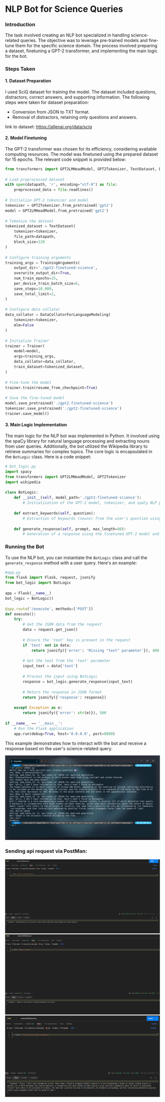 # NLP Bot for Science Queries

### Introduction

The task involved creating an NLP bot specialized in handling science-related queries. The objective was to leverage pre-trained models and fine-tune them for the specific science domain. The process involved preparing a dataset, finetuning a GPT-2 transformer, and implementing the main logic for the bot.

### Steps Taken

#### 1. Dataset Preparation

I used SciQ dataset for training the model. The dataset included questions, distractors, correct answers, and supporting information. The following steps were taken for dataset preparation:

- Conversion from JSON to TXT format.
- Removal of distractors, retaining only questions and answers.

link to dataset: https://allenai.org/data/sciq

#### 2. Model Finetuning

The GPT-2 transformer was chosen for its efficiency, considering available computing resources. The model was finetuned using the prepared dataset for 15 epochs. The relevant code snippet is provided below:

```python
from transformers import GPT2LMHeadModel, GPT2Tokenizer, TextDataset, DataCollatorForLanguageModeling, Trainer, TrainingArguments

# Load preprocessed dataset
with open(datapath, 'r', encoding="utf-8") as file:
    preprocessed_data = file.readlines()

# Initialize GPT-2 tokenizer and model
tokenizer = GPT2Tokenizer.from_pretrained('gpt2')
model = GPT2LMHeadModel.from_pretrained('gpt2')

# Tokenize the dataset
tokenized_dataset = TextDataset(
    tokenizer=tokenizer,
    file_path=datapath,
    block_size=128
)

# Configure training arguments
training_args = TrainingArguments(
    output_dir='./gpt2-finetuned-science',
    overwrite_output_dir=True,
    num_train_epochs=15,
    per_device_train_batch_size=6,
    save_steps=10_000,
    save_total_limit=2,
)

# Configure data collator
data_collator = DataCollatorForLanguageModeling(
    tokenizer=tokenizer,
    mlm=False
)

# Initialize Trainer
trainer = Trainer(
    model=model,
    args=training_args,
    data_collator=data_collator,
    train_dataset=tokenized_dataset,
)

# Fine-tune the model
trainer.train(resume_from_checkpoint=True)

# Save the fine-tuned model
model.save_pretrained('./gpt2-finetuned-science')
tokenizer.save_pretrained('./gpt2-finetuned-science')
trainer.save_model()
```

#### 3. Main Logic Implementation

The main logic for the NLP bot was implemented in Python. It involved using the spaCy library for natural language processing and extracting nouns from user queries. Additionally, the bot utilized the Wikipedia library to retrieve summaries for complex topics. The core logic is encapsulated in the `BotLogic` class. Here is a code snippet:

```python
# bot_logic.py
import spacy
from transformers import GPT2LMHeadModel, GPT2Tokenizer
import wikipedia

class BotLogic:
    def __init__(self, model_path='./gpt2-finetuned-science'):
        # Initialization of the GPT-2 model, tokenizer, and spaCy NLP pipeline

    def extract_keywords(self, question):
        # Extraction of keywords (nouns) from the user's question using spaCy

    def generate_response(self, prompt, max_length=80):
        # Generation of a response using the finetuned GPT-2 model and Wikipedia library
```

### Running the Bot

To use the NLP bot, you can instantiate the `BotLogic` class and call the `generate_response` method with a user query. Here's an example:

```python
#app.py
from flask import Flask, request, jsonify
from bot_logic import BotLogic

app = Flask(__name__)
bot_logic = BotLogic()

@app.route('/execute', methods=['POST'])
def execute():
    try:
        # Get the JSON data from the request
        data = request.get_json()

        # Ensure the 'text' key is present in the request
        if 'text' not in data:
            return jsonify({'error': 'Missing "text" parameter'}), 400

        # Get the text from the 'text' parameter
        input_text = data['text']

        # Process the input using BotLogic
        response = bot_logic.generate_response(input_text)

        # Return the response in JSON format
        return jsonify({'response': response})

    except Exception as e:
        return jsonify({'error': str(e)}), 500

if __name__ == '__main__':
    # Run the Flask application
    app.run(debug=True, host='0.0.0.0', port=8000)

```

This example demonstrates how to interact with the bot and receive a response based on the user's science-related query.

![1705067940373](images/notes/1705067940373.png)

### **Sending api request via PostMan:**

![1705069408393](images/notes/1705069408393.png)![1705069491836](images/notes/1705069491836.png)![1705069589716](images/notes/1705069589716.png)

